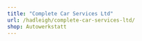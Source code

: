 ```yaml
---
title: "Complete Car Services Ltd"
url: /hadleigh/complete-car-services-ltd/
shop: Autowerkstatt
---
```


